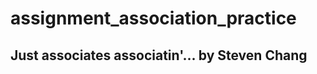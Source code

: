 # assignment_association_practice
Just associates associatin'...
by Steven Chang
---------------------------------